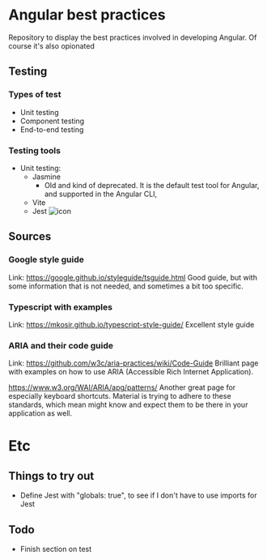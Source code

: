 # Angular best practices
Repository to display the best practices involved in developing Angular. Of course it's also opionated

## Testing

### Types of test
- Unit testing
- Component testing
- End-to-end testing

### Testing tools
- Unit testing:
  - Jasmine
    - Old and kind of deprecated. It is the default test tool for Angular, and supported in the Angular CLI, 
  - Vite
  - Jest ![icon](https://static-00.iconduck.com/assets.00/jest-icon-1855x2048-ifiupldr.png)

## Sources
### Google style guide
Link: https://google.github.io/styleguide/tsguide.html
Good guide, but with some information that is not needed, and sometimes a bit too specific. 

### Typescript with examples
Link: https://mkosir.github.io/typescript-style-guide/
Excellent style guide

### ARIA and their code guide
Link: https://github.com/w3c/aria-practices/wiki/Code-Guide
Brilliant page with examples on how to use ARIA (Accessible Rich Internet Application).

https://www.w3.org/WAI/ARIA/apg/patterns/
Another great page for especially keyboard shortcuts. Material is trying to adhere to these standards, which mean might know and expect them to be there in your application as well.
# Etc
## Things to try out
- Define Jest with "globals: true", to see if I don't have to use imports for Jest
## Todo
- Finish section on test
